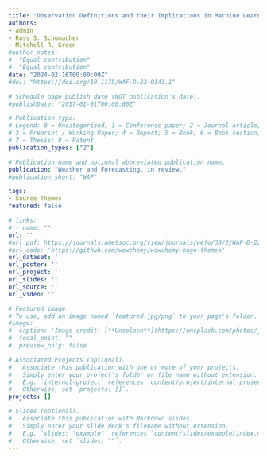 ```yaml
---
title: "Observation Definitions and their Implications in Machine Learning-based Predictions of Excessive Rainfall"
authors:
- admin
- Russ S. Schumacher
- Mitchell R. Green
#author_notes:
#- "Equal contribution"
#- "Equal contribution"
date: "2024-02-16T00:00:00Z"
#doi: "https://doi.org/10.1175/WAF-D-22-0143.1"

# Schedule page publish date (NOT publication's date).
#publishDate: "2017-01-01T00:00:00Z"

# Publication type.
# Legend: 0 = Uncategorized; 1 = Conference paper; 2 = Journal article;
# 3 = Preprint / Working Paper; 4 = Report; 5 = Book; 6 = Book section;
# 7 = Thesis; 8 = Patent
publication_types: ["2"]

# Publication name and optional abbreviated publication name.
publication: "Weather and Forecasting, in review."
#publication_short: "WAF"

tags:
- Source Themes
featured: false

# links:
# - name: ""
url: ''
#url_pdf: https://journals.ametsoc.org/view/journals/wefo/38/2/WAF-D-22-0143.1.xml
#url_code: 'https://github.com/wowchemy/wowchemy-hugo-themes'
url_dataset: ''
url_poster: ''
url_project: ''
url_slides: ''
url_source: ''
url_video: ''

# Featured image
# To use, add an image named `featured.jpg/png` to your page's folder. 
#image:
#  caption: 'Image credit: [**Unsplash**](https://unsplash.com/photos/jdD8gXaTZsc)'
#  focal_point: ""
#  preview_only: false

# Associated Projects (optional).
#   Associate this publication with one or more of your projects.
#   Simply enter your project's folder or file name without extension.
#   E.g. `internal-project` references `content/project/internal-project/index.md`.
#   Otherwise, set `projects: []`.
projects: []

# Slides (optional).
#   Associate this publication with Markdown slides.
#   Simply enter your slide deck's filename without extension.
#   E.g. `slides: "example"` references `content/slides/example/index.md`.
#   Otherwise, set `slides: ""`.
---
```

